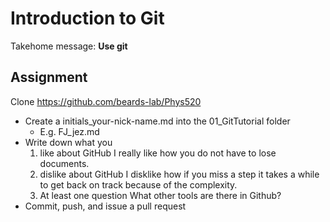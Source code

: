 # Introduction to Git
 
Takehome message: **Use git**

## Assignment
Clone https://github.com/beards-lab/Phys520

- Create a initials_your-nick-name.md into the 01_GitTutorial folder
  - E.g. FJ_jez.md
- Write down what you 
  1. like about GitHub
  I really like how you do not have to lose documents. 
  2. dislike about GitHub
  I disklike how if you miss a step it takes a while to get back on track because of the complexity.  
  2. At least one question
  What other tools are there in Github? 
- Commit, push, and issue a pull request



